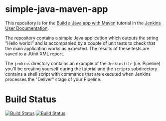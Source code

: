 # simple-java-maven-app

This repository is for the
[Build a Java app with Maven](https://jenkins.io/doc/tutorials/build-a-java-app-with-maven/)
tutorial in the [Jenkins User Documentation](https://jenkins.io/doc/).

The repository contains a simple Java application which outputs the string
"Hello world!" and is accompanied by a couple of unit tests to check that the
main application works as expected. The results of these tests are saved to a
JUnit XML report.

The `jenkins` directory contains an example of the `Jenkinsfile` (i.e. Pipeline)
you'll be creating yourself during the tutorial and the `scripts` subdirectory
contains a shell script with commands that are executed when Jenkins processes
the "Deliver" stage of your Pipeline.

# Build Status
[![Build Status](http://localhost:8080/buildStatus/icon?job=kanif-job-2)](http://localhost:8080/job/kanif-job-2/)
[![Build Status](http://localhost:8080/job/kanif-job-2/badge/icon)](http://localhost:8080/job/kanif-job-2/)